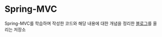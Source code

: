 # Spring-MVC

 Spring-MVC를 학습하며 작성한 코드와 해당 내용에 대한 개념을 정리한 [블로그](https://velog.io/@bagt?tag=Spring)를 올리는 저장소



